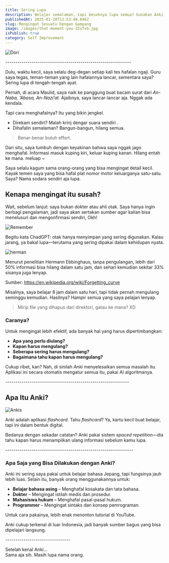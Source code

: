 ```yaml
---
title: Sering Lupa
description: Belajar semalaman, tapi besoknya lupa semua? Gunakan Anki
publishedAt: 2025-01-20T12:53:48.846Z
slug: Mengingat Sesuatu Dengan Gampang
image: /images/that-moment-you-32sfvb.jpg
isPublish: true
category: Self Improvement
---
```

![Dori](/images/that-moment-you-32sfvb.jpg "Dori")

\-﻿------------------------------﻿------------------------------﻿-

Dulu, waktu kecil, saya selalu deg-degan setiap kali tes hafalan ngaji. Guru saya tegas, teman-teman yang lain hafalannya lancar, sementara saya? Sering lupa di tengah-tengah ayat.

Pernah, di acara Maulid, saya naik ke panggung buat bacain surat dari *An-Naba, ‘Abasa, An-Nazi’at*. Ajaibnya, saya lancar-lancar aja. Nggak ada kendala.

Tapi cara menghafalnya? Itu yang bikin jengkel.

* Direkam sendiri? Malah krinj dengar suara sendiri .
* Dihafalin semalaman? Bangun-bangun, hilang semua. 

> Benar-benar butuh effort.

Dari situ, saya tumbuh dengan keyakinan bahwa saya nggak jago menghafal. Informasi masuk kuping kiri, keluar kuping kanan. Hilang entah ke mana. meluap ~

Saya selalu kagum sama orang-orang yang bisa mengingat detail kecil. Kayak temen saya yang bisa hafal plat nomor motor keluarganya satu-satu. Saya? Nama sodara sendiri aja lupa. 

## Kenapa mengingat itu susah?

Wait, sebelum lanjut: saya bukan dokter atau ahli otak. Saya hanya ingin berbagi pengalaman, jadi saya akan sertakan sumber agar kalian bisa menelusuri dan mengonfirmasi sendiri, Okh!

![Remember](/images/screenshot-from-2025-03-31-19-51-00.png "Remember")

Begitu kata ChadGPT: otak hanya menyimpan yang sering digunakan. Kalau jarang, ya bakal lupa—terutama yang sering dipakai dalam kehidupan nyata.

![herman](/images/what-is-the-forgetting-curve-and-how-do-you-combat-it.png "herman")

Menurut penelitian Hermann Ebbinghaus, tanpa pengulangan, lebih dari 50% informasi bisa hilang dalam satu jam, dan sehari kemudian sekitar 33% sisanya juga lenyap.

Sumber: [https://en.wikipedia.org/wiki/Forgetting_curve ](https://en.wikipedia.org/wiki/Forgetting_curve)

Misalnya, saya belajar 8 jam dalam satu hari, tapi tidak pernah mengulang seminggu kemudian. Hasilnya? Hampir semua yang saya pelajari lenyap. 

> Mirip file yang dihapus dari direktori, gatau ke mana? XD

### Caranya?

Untuk mengingat lebih efektif, ada banyak hal yang harus dipertimbangkan:

* **Apa yang perlu diulang?**
* **Kapan harus mengulang?**
* **Seberapa sering harus mengulang?**
* **Bagaimana tahu kapan harus mengulang?**

Cukup ribet, kan? Nah, di sinilah *Anki* menyelesaikan semua masalah itu. Aplikasi ini secara otomatis mengatur semua itu, pakai AI algoritmanya.

\-﻿------------------------------﻿------------------------------﻿

## A﻿pa Itu Anki?

![Ankis](/images/desain-tanpa-judul.png "Ankis")

Anki adalah aplikasi *flashcard*. Tahu *flashcard*? Ya, kartu kecil buat belajar, tapi ini dalam bentuk digital.

Bedanya dengan sekadar catatan? Anki pakai sistem *spaced repetition*—dia tahu kapan harus menampilkan ulang informasi sebelum kamu lupa.

\-﻿--------------------------------﻿------------------------------﻿

### **Apa Saja yang Bisa Dilakukan dengan Anki?**

Anki ini sering saya pakai untuk belajar bahasa Jepang, tapi fungsinya jauh lebih luas. Selain itu, banyak orang menggunakannya untuk:

* **Belajar bahasa asing** – Menghafal kosakata dan tata bahasa.
* **Dokter** – Mengingat istilah medis dan prosedur.
* **Mahasiswa hukum** – Menghafal pasal-pasal hukum.
* **Programmer** – Mengingat sintaks dan konsep pemrograman.

Untuk cara pakainya, lebih enak menonton tutorial di YouTube. 

Anki cukup terkenal di luar Indonesia, jadi banyak sumber bagus yang bisa dipelajari langsung.

\--------------------------------

Setelah kenal Anki…\
Sama aja sih. Masih lupa nama orang.